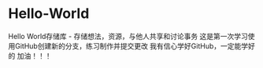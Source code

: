 # Hello-World
Hello World存储库 - 存储想法，资源，与他人共享和讨论事务
这是第一次学习使用GitHub创建新的分支，练习制作并提交更改
我有信心学好GitHub，一定能学好的
加油！！！
